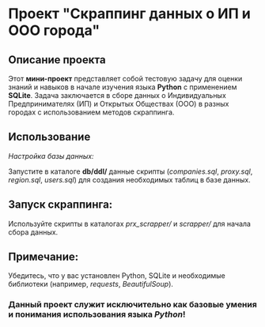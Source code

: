 # Проект "Скраппинг данных о ИП и ООО города"

## Описание проекта
Этот **мини-проект** представляет собой тестовую задачу для оценки знаний и навыков в начале изучения языка **Python** с применением **SQLite**. Задача заключается в сборе данных о Индивидуальных Предпринимателях (ИП) и Открытых Обществах (ООО) в разных городах с использованием методов скраппинга.


## Использование
*Настройка базы данных:*

Запустите в каталоге **db/ddl/**  данные скрипты (*companies.sql*, *proxy.sql*, *region.sql*, *users.sql*) для создания необходимых таблиц в базе данных.

## Запуск скраппинга:

Используйте скрипты в каталогах *prx_scrapper/* и *scrapper/* для начала сбора данных.

## Примечание:

Убедитесь, что у вас установлен Python, SQLite и необходимые библиотеки (например, *requests*, *BeautifulSoup*).

### **Данный проект служит исключительно как базовые умения и понимания использования языка *Python*!**
